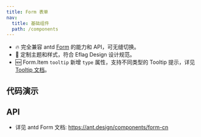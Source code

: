 ```yaml
---
title: Form 表单
nav:
  title: 基础组件
  path: /components
---
```


- 🔥 完全兼容 antd [Form](https://ant.design/components/form-cn) 的能力和 API，可无缝切换。
- 💄 定制主题和样式，符合 Eflag Design 设计规范。
- 🆕 Form.Item `tooltip` 新增 `type` 属性，支持不同类型的 Tooltip 提示，详见 [Tooltip 文档](/components/Tooltip)。

## 代码演示

<code src="./demo/basic.tsx" title="基本"></code>

## API

- 详见 antd Form 文档: https://ant.design/components/form-cn
